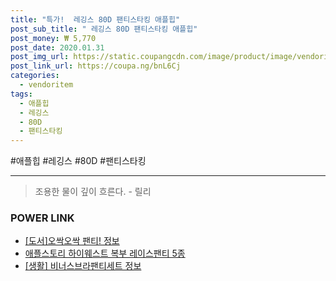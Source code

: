 ```yaml
--- 
title: "특가!  레깅스 80D 팬티스타킹 애플힙" 
post_sub_title: " 레깅스 80D 팬티스타킹 애플힙" 
post_money: ₩ 5,770 
post_date: 2020.01.31 
post_img_url: https://static.coupangcdn.com/image/product/image/vendoritem/2018/11/29/3487285477/c4867802-8348-4fe6-a795-b9bdb78675d8.jpg 
post_link_url: https://coupa.ng/bnL6Cj 
categories: 
  - vendoritem 
tags: 
  - 애플힙 
  - 레깅스 
  - 80D 
  - 팬티스타킹 
--- 
```

  #애플힙 #레깅스 #80D #팬티스타킹 
<hr> 

> 조용한 물이 깊이 흐른다. - 릴리 


### POWER LINK

* <a href="https://blog.naver.com/sakai111/221762192165" target="_blank">[도서]오싹오싹 팬티! 정보</a>
* <a href="https://blog.naver.com/santokki14/221786902843" target="_blank">애플스토리 하이웨스트 복부 레이스팬티 5종</a>
* <a href="https://blog.naver.com/santokki14/221768442161" target="_blank"> [생활] 비너스브라팬티세트 정보 </a>
